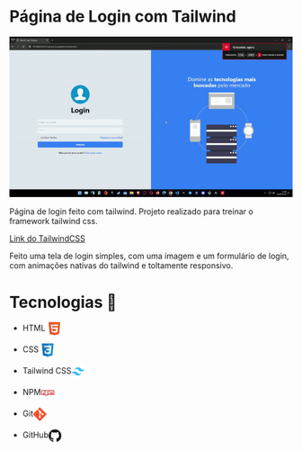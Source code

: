 # Página de Login com Tailwind

<img src="./github/unknown_2024.06.06-14.58_1-ezgif.com-video-to-gif-converter.gif" />

<p>Página de login feito com tailwind. Projeto realizado para treinar o framework tailwind css.

[Link do TailwindCSS](https://tailwindcss.com/)

Feito uma tela de login simples, com uma imagem e um formulário de login, com animações nativas do tailwind e toltamente responsivo.

</p>

# Tecnologias 🚀

- <p>HTML <img align="center" width="24px" src="./github/HTML5.svg" /></p>
- <p>CSS <img align="center" width="24px" src="./github/CSS3.svg"/></p>
- <p>Tailwind CSS<img align="center" width="24px" src="./github/Tailwind CSS.svg"/></p>
- <p>NPM<img align="center" width="24px" src="./github/NPM.svg"/></p>
- <p>Git<img align="center" width="24px" src="./github/Git.svg"/></p>
- <p>GitHub<img align="center" width="24px" src="./github/GitHub.svg"/></p>
